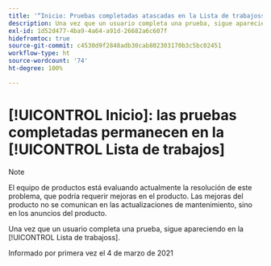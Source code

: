 ```yaml
---
title: '“Inicio: Pruebas completadas atascadas en la Lista de trabajoss”'
description: Una vez que un usuario completa una prueba, sigue apareciendo en la [!UICONTROL Lista de trabajoss].
exl-id: 1d52d477-4ba9-4a64-a91d-26682a6c607f
hidefromtoc: true
source-git-commit: c4530d9f2848adb30cab802303170b3c5bc02451
workflow-type: ht
source-wordcount: '74'
ht-degree: 100%

---
```


# [!UICONTROL Inicio]: las pruebas completadas permanecen en la [!UICONTROL Lista de trabajos]

<!-- Do not change this note unless told to by Daniel Sipos-->

>[!NOTE]
>
>El equipo de productos está evaluando actualmente la resolución de este problema, que podría requerir mejoras en el producto. Las mejoras del producto no se comunican en las actualizaciones de mantenimiento, sino en los anuncios del producto.

Una vez que un usuario completa una prueba, sigue apareciendo en la [!UICONTROL Lista de trabajoss].

Informado por primera vez el 4 de marzo de 2021
